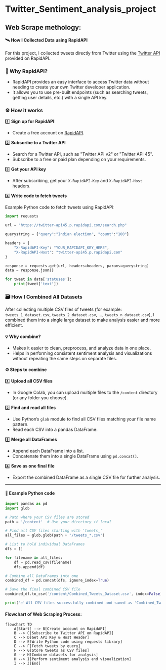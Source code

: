 # Twitter_Sentiment_analysis_project

## Web Scrape methology:

#### 🛰️ How I Collected Data using RapidAPI

For this project, I collected tweets directly from Twitter using the [Twitter API](https://rapidapi.com/collection/twitter-apis) provided on RapidAPI.

### 🔗 Why RapidAPI?

- RapidAPI provides an easy interface to access Twitter data without needing to create your own Twitter developer application.
- It allows you to use pre-built endpoints (such as searching tweets, getting user details, etc.) with a single API key.

### ⚙️ How it works

1️⃣ **Sign up for RapidAPI**

- Create a free account on [RapidAPI](https://rapidapi.com).

2️⃣ **Subscribe to a Twitter API**

- Search for a Twitter API, such as "Twitter API v2" or "Twitter API 45".
- Subscribe to a free or paid plan depending on your requirements.

3️⃣ **Get your API key**

- After subscribing, get your `X-RapidAPI-Key` and `X-RapidAPI-Host` headers.

4️⃣ **Write code to fetch tweets**

Example Python code to fetch tweets using RapidAPI:

```python
import requests

url = "https://twitter-api45.p.rapidapi.com/search.php"

querystring = {"query":"Indian election", "count":"100"}

headers = {
    "X-RapidAPI-Key": "YOUR_RAPIDAPI_KEY_HERE",
    "X-RapidAPI-Host": "twitter-api45.p.rapidapi.com"
}

response = requests.get(url, headers=headers, params=querystring)
data = response.json()

for tweet in data['statuses']:
    print(tweet['text'])
```

### 🗃️ How I Combined All Datasets

After collecting multiple CSV files of tweets (for example: `tweets_1_dataset.csv`, `tweets_2_dataset.csv`, ..., `tweets_n_dataset.csv`), I combined them into a single large dataset to make analysis easier and more efficient.

#### 💡 Why combine?

- Makes it easier to clean, preprocess, and analyze data in one place.
- Helps in performing consistent sentiment analysis and visualizations without repeating the same steps on separate files.

#### ⚙️ Steps to combine

1️⃣ **Upload all CSV files**

- In Google Colab, you can upload multiple files to the `/content` directory (or any folder you choose).

2️⃣ **Find and read all files**

- Use Python’s `glob` module to find all CSV files matching your file name pattern.
- Read each CSV into a pandas DataFrame.

3️⃣ **Merge all DataFrames**

- Append each DataFrame into a list.
- Concatenate them into a single DataFrame using `pd.concat()`.

4️⃣ **Save as one final file**

- Export the combined DataFrame as a single CSV file for further analysis.

---

#### 📝 Example Python code

```python
import pandas as pd
import glob

# Path where your CSV files are stored
path = '/content'  # Use your directory if local

# Find all CSV files starting with 'tweets_'
all_files = glob.glob(path + "/tweets_*.csv")

# List to hold individual DataFrames
dfs = []

for filename in all_files:
    df = pd.read_csv(filename)
    dfs.append(df)

# Combine all DataFrames into one
combined_df = pd.concat(dfs, ignore_index=True)

# Save the final combined CSV file
combined_df.to_csv('/content/Combined_Tweets_Dataset.csv', index=False)

print("✅ All CSV files successfully combined and saved as 'Combined_Tweets_Dataset.csv'")
```

#### Flowchart of Web Scraping Process:
```mermaid
flowchart TD
    A[Start] --> B[Create account on RapidAPI]
    B --> C[Subscribe to Twitter API on RapidAPI]
    C --> D[Get API Key & Host Header]
    D --> E[Write Python code using requests library]
    E --> F[Fetch tweets by query]
    F --> G[Store tweets as CSV files]
    G --> H[Combine datasets for analysis]
    H --> I[Perform sentiment analysis and visualization]
    I --> J[End]


